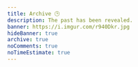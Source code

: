 ```yaml
---
title: Archive 🕒️
description: The past has been revealed.
banner: https://i.imgur.com/r940Dkr.jpg
hideBanner: true
archive: true
noComments: true
noTimeEstimate: true
---
```

